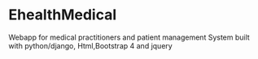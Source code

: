 # EhealthMedical
Webapp for medical practitioners and patient management System built with python/django, Html,Bootstrap 4 and jquery
